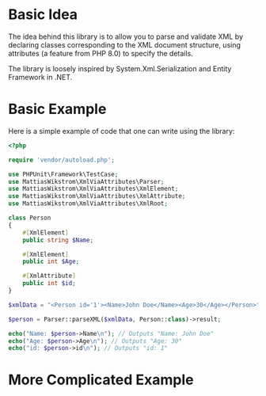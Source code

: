 # Basic Idea
 The idea behind this library is to allow you to parse and validate XML by declaring classes corresponding to the XML document structure, using attributes (a feature from PHP 8.0) to specify the details.

The library is loosely inspired by System.Xml.Serialization and Entity Framework in .NET.

# Basic Example
Here is a simple example of code that one can write using the library:
```php
<?php

require 'vendor/autoload.php';

use PHPUnit\Framework\TestCase;
use MattiasWikstrom\XmlViaAttributes\Parser;
use MattiasWikstrom\XmlViaAttributes\XmlElement;
use MattiasWikstrom\XmlViaAttributes\XmlAttribute;
use MattiasWikstrom\XmlViaAttributes\XmlRoot;

class Person
{
    #[XmlElement]
    public string $Name;

    #[XmlElement]
    public int $Age;

    #[XmlAttribute]
    public int $id;
}

$xmlData = "<Person id='1'><Name>John Doe</Name><Age>30</Age></Person>";

$person = Parser::parseXML($xmlData, Person::class)->result;

echo("Name: $person->Name\n"); // Outputs "Name: John Doe"
echo("Age: $person->Age\n"); // Outputs "Age: 30"
echo("id: $person->id\n"); // Outputs "id: 1"
```

# More Complicated Example

